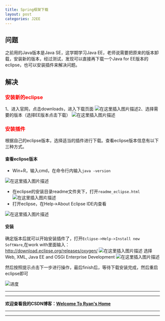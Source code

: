 ```yaml
---
title: Spring框架下载
layout: post
categories: J2EE
---
```



## 问题
之前用的Java版本是Java SE，这学期学习Java EE，老师说需要把原来的版本卸载，安装新的版本，经过测试，发现可以直接再下载一个Java for EE版本的eclipse，也可以安装插件来解决问题。 

## 解决
### <font color="red">安装新的eclipse</font>
1、进入官网，点击downloads，进入下载页面
![在这里插入图片描述](https://img-blog.csdnimg.cn/20200210100036148.png?x-oss-process=image/watermark,type_ZmFuZ3poZW5naGVpdGk,shadow_10,text_aHR0cHM6Ly9ibG9nLmNzZG4ubmV0L3FxXzQxNDIyNDQ4,size_16,color_FFFFFF,t_70)2、选择需要的版本（选择EE版本点击下载）
![在这里插入图片描述](https://img-blog.csdnimg.cn/20200210100544860.png?x-oss-process=image/watermark,type_ZmFuZ3poZW5naGVpdGk,shadow_10,text_aHR0cHM6Ly9ibG9nLmNzZG4ubmV0L3FxXzQxNDIyNDQ4,size_16,color_FFFFFF,t_70)

### <font color="red">安装插件</font>
根据自己的eclipse版本，选择适当的插件进行下载。查看eclipse版本信息有以下三种方式。

#### 查看eclipse版本

- Win+R，输入cmd，在命令行内输入`java -version`

![在这里插入图片描述](https://img-blog.csdnimg.cn/20200210100909640.png?x-oss-process=image/watermark,type_ZmFuZ3poZW5naGVpdGk,shadow_10,text_aHR0cHM6Ly9ibG9nLmNzZG4ubmV0L3FxXzQxNDIyNDQ4,size_16,color_FFFFFF,t_70)

- 在eclipse的安装目录readme文件夹下，打开`readme_eclipse.html`
![在这里插入图片描述](https://img-blog.csdnimg.cn/20200210101253507.png?x-oss-process=image/watermark,type_ZmFuZ3poZW5naGVpdGk,shadow_10,text_aHR0cHM6Ly9ibG9nLmNzZG4ubmV0L3FxXzQxNDIyNDQ4,size_16,color_FFFFFF,t_70)
- 打开eclipse，在Help->About Eclipse IDE内查看

![在这里插入图片描述](https://img-blog.csdnimg.cn/20200210101359309.png?x-oss-process=image/watermark,type_ZmFuZ3poZW5naGVpdGk,shadow_10,text_aHR0cHM6Ly9ibG9nLmNzZG4ubmV0L3FxXzQxNDIyNDQ4,size_16,color_FFFFFF,t_70)
#### 安装
确定版本后就可以开始安装插件了，打开`Eclipse->Help->Install new SoftWare`,在work with里面输入：http://download.eclipse.org/releases/oxygen/
![在这里插入图片描述](https://img-blog.csdnimg.cn/20200210101934944.png?x-oss-process=image/watermark,type_ZmFuZ3poZW5naGVpdGk,shadow_10,text_aHR0cHM6Ly9ibG9nLmNzZG4ubmV0L3FxXzQxNDIyNDQ4,size_16,color_FFFFFF,t_70)
选择 Web, XML, Java EE and OSGi Enterprise Development
![在这里插入图片描述](https://img-blog.csdnimg.cn/20200210102320329.png?x-oss-process=image/watermark,type_ZmFuZ3poZW5naGVpdGk,shadow_10,text_aHR0cHM6Ly9ibG9nLmNzZG4ubmV0L3FxXzQxNDIyNDQ4,size_16,color_FFFFFF,t_70)

然后按照提示点击下一步进行操作，最后finish后，等待下载安装完成，然后重启eclipse即可

![进度](https://img-blog.csdnimg.cn/20200210094814673.png?x-oss-process=image/watermark,type_ZmFuZ3poZW5naGVpdGk,shadow_10,text_aHR0cHM6Ly9ibG9nLmNzZG4ubmV0L3FxXzQxNDIyNDQ4,size_16,color_FFFFFF,t_70)





---
---
**欢迎查看我的CSDN博客：[Welcome To Ryan's Home](https://blog.csdn.net/qq_41422448)**

---
---